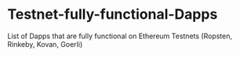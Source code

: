 # Testnet-fully-functional-Dapps
List of Dapps that are fully functional on Ethereum Testnets (Ropsten, Rinkeby, Kovan, Goerli)
